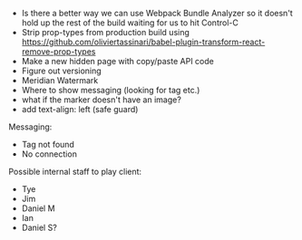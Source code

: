 - Is there a better way we can use Webpack Bundle Analyzer so it doesn't hold up
  the rest of the build waiting for us to hit Control-C
- Strip prop-types from production build using
  <https://github.com/oliviertassinari/babel-plugin-transform-react-remove-prop-types>
- Make a new hidden page with copy/paste API code
- Figure out versioning
- Meridian Watermark
- Where to show messaging (looking for tag etc.)
- what if the marker doesn't have an image?
- add text-align: left (safe guard)

Messaging:

- Tag not found
- No connection

Possible internal staff to play client:

- Tye
- Jim
- Daniel M
- Ian
- Daniel S?
